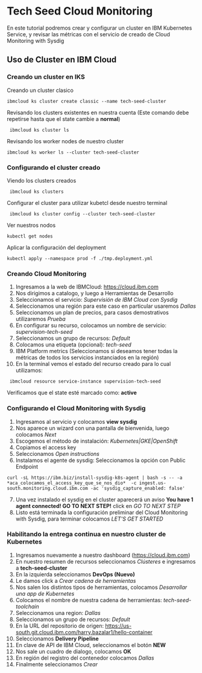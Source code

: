 # Tech Seed Cloud Monitoring
 En este tutorial podremos crear y configurar un cluster en IBM Kubernetes Service, y revisar las métricas con el servicio de creado de Cloud Monitoring with Sysdig

## Uso de Cluster en IBM Cloud

### Creando un cluster en IKS
 Creando un cluster clasico
 ```shell
 ibmcloud ks cluster create classic --name tech-seed-cluster
```

 Revisando los clusters existentes en nuestra cuenta (Este comando debe repetirse hasta que el state cambie a **normal**)
```shell
 ibmcloud ks cluster ls
```

 Revisando los worker nodes de nuestro cluster
 ```shell
 ibmcloud ks worker ls --cluster tech-seed-cluster
 ```
 
### Configurando el cluster creado
 Viendo los clusters creados
```shell
 ibmcloud ks clusters    
```
 Configurar el cluster para utilizar kubetcl desde nuestro terminal
```shell
 ibmcloud ks cluster config --cluster tech-seed-cluster
 ``````
 Ver nuestros nodos
 ```shell
 kubectl get nodes
 ```
 Aplicar la configuración del deployment
 ```shell
 kubectl apply --namespace prod -f ./tmp.deployment.yml
 ```

### Creando Cloud Monitoring
 
1. Ingresamos a la web de IBMCloud: https://cloud.ibm.com
2. Nos dirigimos a catalogo, y luego a Herramientas de Desarrollo
3. Seleccionamos el servicio: *Supervisión de IBM Cloud con Sysdig*
4. Seleccionamos una región para este caso en particular usaremos *Dallas*
5. Seleccionamos un plan de precios, para casos demostrativos utilizaremos *Prueba*
6. En configurar su recurso, colocamos un nombre de servicio: *supervision-tech-seed*
7. Seleccionamos un grupo de recursos: *Default*
8. Colocamos una etiqueta (opcional): *tech-seed*
9. IBM Platform metrics (Seleccionamos si deseamos tener todas la métricas de todos los servicios instanciados en la región)
10. En la terminal vemos el estado del recurso creado para lo cual utilizamos:
```shell
 ibmcloud resource service-instance supervision-tech-seed
```
Verificamos que el state esté marcado como: **active**

### Configurando el Cloud Monitoring with Sysdig

1. Ingresamos al servicio y colocamos **view sysdig**
2. Nos aparece un wizard con una pantalla de bienvenida, luego colocamos *Next*
3. Escogemos el método de instalación: *Kubernetes|GKE|OpenShift*
4. Copiamos el access key
5. Seleccionamos *Open instructions*
6. Instalamos el agente de sysdig: Seleccionamos la opción con Public Endpoint
```shell
curl -sL https://ibm.biz/install-sysdig-k8s-agent | bash -s -- -a  *aca_colocamos_el_access_key_que_se_nos_dio*  -c ingest.us-south.monitoring.cloud.ibm.com -ac 'sysdig_capture_enabled: false'
```
7. Una vez instalado el sysdig en el cluster aparecerá un aviso **You have 1 agent connected! GO TO NEXT STEP!** click en *GO TO NEXT STEP*
8. Listo está terminada la configuración preliminar del Cloud Monitoring with Sysdig, para terminar colocamos *LET'S GET STARTED*

### Habilitando la entrega continua en nuestro cluster de Kubernetes

1. Ingresamos nuevamente a nuestro dashboard (https://cloud.ibm.com)
2. En nuestro resumen de recursos seleccionamos *Clústeres* e ingresamos a **tech-seed-cluster**
3. En la izquierda seleccionamos **DevOps (Nuevo)**
4. Le damos click a *Crear cadena de herramientas*
5. Nos salen los distintos tipos de herramientas, colocamos *Desarrollar una app de Kubernetes*
6. Colocamos el nombre de nuestra cadena de herramientas: *tech-seed-toolchain*
7. Seleccionamos una region: *Dallas*
8. Seleccionamos un grupo de recursos: *Default*
9. En la URL del repositorio de origen: https://us-south.git.cloud.ibm.com/harry.bazalar1/hello-container
10. Seleccionamos **Delivery Pipeline**
11. En clave de API de IBM Cloud, seleccionamos el botón **NEW**
12. Nos sale un cuadro de dialogo, colocamos **OK**
13. En región del registro del contenedor colocamos *Dallas*
14. Finalmente seleccionamos *Crear*



